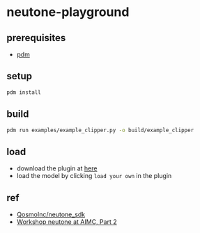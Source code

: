 # neutone-playground

## prerequisites

- [pdm](https://github.com/pdm-project/pdm)

## setup

```sh
pdm install
```

## build

```sh
pdm run examples/example_clipper.py -o build/example_clipper
```

## load

- download the plugin at [here](https://neutone.space/plugin/)
- load the model by clicking `load your own` in the plugin

## ref

- [QosmoInc/neutone_sdk](https://github.com/QosmoInc/neutone_sdk)
- [Workshop neutone at AIMC, Part 2](https://www.youtube.com/watch?v=ot1Cz4DlS3M)
